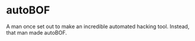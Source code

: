 # autoBOF

A man once set out to make an incredible automated hacking tool. Instead, that man made autoBOF.
